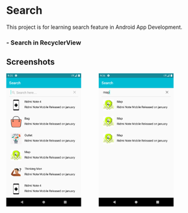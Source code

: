 # Search

This project is for learning search feature in Android App Development.

### - Search in RecyclerView
 
## Screenshots
<img src="screenshots/search.png" width="200"> &nbsp;&nbsp;&nbsp;&nbsp;&nbsp;&nbsp;&nbsp;&nbsp;&nbsp;&nbsp; <img src="screenshots/map_search.png" width="200">
